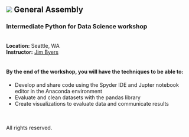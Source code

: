 ## ![](https://ga-dash.s3.amazonaws.com/production/assets/logo-9f88ae6c9c3871690e33280fcf557f33.png)  General Assembly
### Intermediate Python for Data Science workshop
<br><b>Location:</b> Seattle, WA
<br><b/>Instructor:</b> <a href="https://www.linkedin.com/profile/view?id=ADEAAAEai9UBI1CGmAPFMYpURJeL9zvxWX6xBqI">Jim Byers</a>
<br>
<br>
#### By the end of the workshop, you will have the techniques to be able to:
- Develop and share code using the Spyder IDE and Jupter notebook editor in the Anaconda environment
- Evaluate and clean datasets with the pandas library
- Create visualizations to evaluate data and communicate results


<!--
### Agenda
The workshop agenda is [TBA](https://docs.google.com/spreadsheets/d/1Th5doTH8UfYfq3WfKO06kYFJ2DRzR_f2DmnEjE3oUQw/edit?usp=sharing)
-->
<br>
<br>
All rights reserved.

